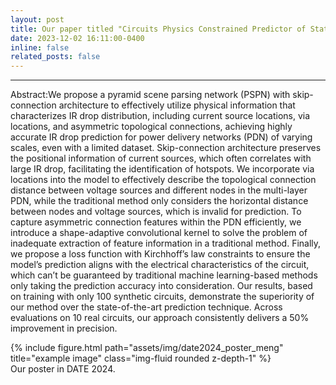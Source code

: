 ```yaml
---
layout: post
title: Our paper titled "Circuits Physics Constrained Predictor of Static IR Drop with Limited Data" has been accepted with 2024 DATE!
date: 2023-12-02 16:11:00-0400
inline: false
related_posts: false
---
```

---
Abstract:We propose a pyramid scene parsing network (PSPN) with skip-connection architecture to effectively utilize physical information that characterizes IR drop distribution, including current source locations, via locations, and asymmetric topological connections, achieving highly accurate IR drop prediction for power delivery networks (PDN) of varying scales, even with a limited dataset. Skip-connection architecture preserves the positional information of current sources, which often correlates with large IR drop, facilitating the identification of hotspots. We incorporate via locations into the model to effectively describe the topological connection distance between voltage sources and different nodes in the multi-layer PDN, while the traditional method only considers the horizontal distance between nodes and voltage sources, which is invalid for prediction. To capture asymmetric connection features within the PDN efficiently, we introduce a shape-adaptive convolutional kernel to solve the problem of inadequate extraction of feature information in a traditional method. Finally, we propose a loss function with Kirchhoff’s law constraints to ensure the model’s prediction aligns with the electrical characteristics of the circuit, which can’t be guaranteed by traditional machine learning-based methods only taking the prediction accuracy into consideration. Our results, based on training with only 100 synthetic circuits, demonstrate the superiority of our method over the state-of-the-art prediction technique. Across evaluations on 10 real circuits, our approach consistently delivers a 50% improvement in precision.

<div class="row">
    <div class="col-sm mt-3 mt-md-0">
        {% include figure.html path="assets/img/date2024_poster_meng" title="example image" class="img-fluid rounded z-depth-1" %}
    </div>
</div>
<div class="caption">
    Our poster in DATE 2024.
</div>